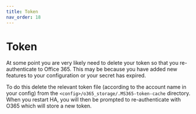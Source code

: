 ```yaml
---
title: Token
nav_order: 18
---
```


# Token
At some point you are very likely need to delete your token so that you re-authenticate to Office 365. This may be because you have added new features to your configuration or your secret has expired.

To do this delete the relevant token file (according to the account name in your config) from the `<config>/o365_storage/.MS365-token-cache` directory. When you restart HA, you will then be prompted to re-authenticate with O365 which will store a new token.